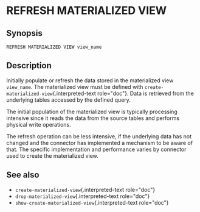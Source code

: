 # REFRESH MATERIALIZED VIEW

## Synopsis

``` text
REFRESH MATERIALIZED VIEW view_name
```

## Description

Initially populate or refresh the data stored in the materialized view
`view_name`. The materialized view must be defined with
`create-materialized-view`{.interpreted-text role="doc"}. Data is
retrieved from the underlying tables accessed by the defined query.

The initial population of the materialized view is typically processing
intensive since it reads the data from the source tables and performs
physical write operations.

The refresh operation can be less intensive, if the underlying data has
not changed and the connector has implemented a mechanism to be aware of
that. The specific implementation and performance varies by connector
used to create the materialized view.

## See also

-   `create-materialized-view`{.interpreted-text role="doc"}
-   `drop-materialized-view`{.interpreted-text role="doc"}
-   `show-create-materialized-view`{.interpreted-text role="doc"}
